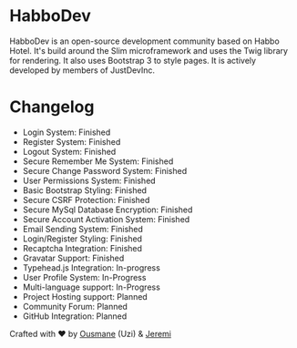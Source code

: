 # HabboDev
HabboDev is an open-source development community based on Habbo Hotel. It's build around the Slim microframework and uses the Twig
library for rendering. It also uses Bootstrap 3 to style pages.
It is actively developed by members of JustDevInc.

# Changelog
- Login System: Finished
- Register System: Finished
- Logout System: Finished
- Secure Remember Me System: Finished
- Secure Change Password System: Finished
- User Permissions System: Finished
- Basic Bootstrap Styling: Finished
- Secure CSRF Protection: Finished
- Secure MySql Database Encryption: Finished
- Secure Account Activation System: Finished
- Email Sending System: Finished
- Login/Register Styling: Finished
- Recaptcha Integration: Finished
- Gravatar Support: Finished
- Typehead.js Integration: In-progress
- User Profile System: In-Progress
- Multi-language support: In-Progress
- Project Hosting support: Planned
- Community Forum: Planned
- GitHub Integration: Planned

Crafted with :heart: by <a href="http://www.github.com/otraore">Ousmane</a> (Uzi)</a> & <a href="http://www.github.com/adversities">Jeremi</a>
